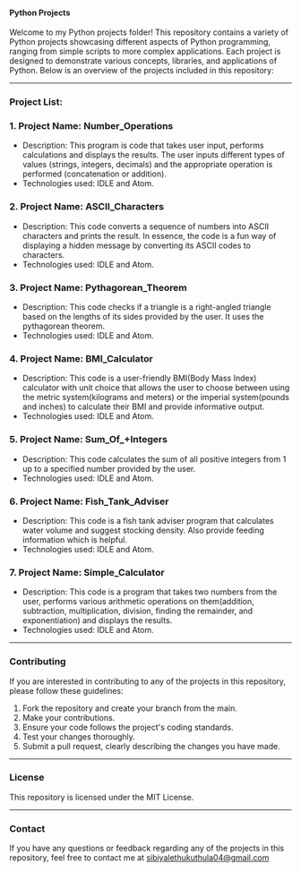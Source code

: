 #### Python Projects

Welcome to my Python projects folder! This repository contains a variety of Python projects 
showcasing different aspects of Python programming, ranging from simple scripts to more
complex applications. Each project is designed to demonstrate various concepts, libraries, and
applications of Python. Below is an overview of the projects included in this repository:

---

### Project List:
### 1. Project Name: Number_Operations
- Description: This program is code that takes user input, performs calculations and displays the results.
               The user inputs different types of values (strings, integers, decimals) and the appropriate
               operation is performed (concatenation or addition).
- Technologies used: IDLE and Atom.

### 2. Project Name: ASCII_Characters
- Description: This code converts a sequence of numbers into ASCII characters and prints the result.
               In essence, the code is a fun way of displaying a hidden message by converting its ASCII
               codes to characters.
- Technologies used: IDLE and Atom.

### 3. Project Name: Pythagorean_Theorem
- Description: This code checks if a triangle is a right-angled triangle based on the lengths of its sides
                 provided by the user. It uses the pythagorean theorem.
- Technologies used: IDLE and Atom.

### 4. Project Name: BMI_Calculator
- Description: This code is a user-friendly BMI(Body Mass Index) calculator with unit choice that allows the user to choose between using the metric
               system(kilograms and meters) or the imperial system(pounds and inches) to calculate their
               BMI and provide informative output.
- Technologies used: IDLE and Atom.

### 5. Project Name: Sum_Of_+Integers
- Description: This code calculates the sum of all positive integers from 1 up to a specified number provided by the user.
- Technologies used: IDLE and Atom.

### 6. Project Name: Fish_Tank_Adviser
- Description: This code is a fish tank adviser program that calculates water volume and suggest stocking density. Also provide
               feeding information which is helpful.
- Technologies used: IDLE and Atom.

### 7. Project Name: Simple_Calculator
- Description: This code is a program that takes two numbers from the user, performs various arithmetic operations on them(addition, subtraction,
               multiplication, division, finding the remainder, and exponentiation) and displays the results.
- Technologies used: IDLE and Atom.
  
---

### Contributing 
If you are interested in contributing to any of the projects in this repository, please follow these
guidelines:
1. Fork the repository and create your branch from the main.
2. Make your contributions.
3. Ensure your code follows the project's coding standards.
4. Test your changes thoroughly.
5. Submit a pull request, clearly describing the changes you have made.

---

### License
This repository is licensed under the MIT License.

---

### Contact 
If you have any questions or feedback regarding any of the projects in this repository, feel
free to contact me at sibiyalethukuthula04@gmail.com
